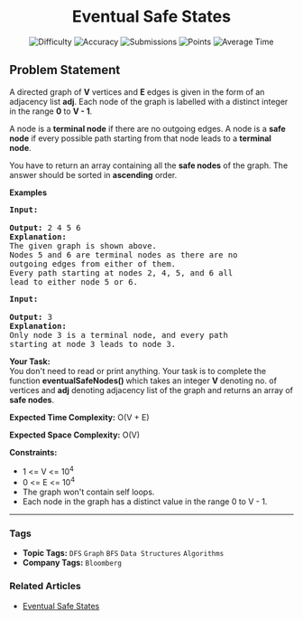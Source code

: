 <h1 align="center">Eventual Safe States</h1>

<p align="center">
  <img alt="Difficulty" title="Difficulty" src="https://custom-icon-badges.demolab.com/badge/Difficulty: Medium-1F222E?style=for-the-badge&logoColor=white&logo=fire"/>
  <img alt="Accuracy" title="Accuracy" src="https://custom-icon-badges.demolab.com/badge/Accuracy: 55.52%25-1F222E?style=for-the-badge&logoColor=white&logo=target"/>
  <img alt="Submissions" title="Submissions" src="https://custom-icon-badges.demolab.com/badge/Submissions: 69K+-1F222E?style=for-the-badge&logoColor=white&logo=repo"/>
  <img alt="Points" title="Points" src="https://custom-icon-badges.demolab.com/badge/Points: 4-1F222E?style=for-the-badge&logoColor=white&logo=award"/>
  <img alt="Average Time" title="Average Time" src="https://custom-icon-badges.demolab.com/badge/Average%20Time: 20m-1F222E?style=for-the-badge&logoColor=white&logo=clock"/>
</p>

## Problem Statement

A directed graph of <b>V</b> vertices and <b>E</b> edges is given in the form of an adjacency list <b>adj</b>. Each node of the graph is labelled with a distinct integer in the range <b>0</b> to <b>V - 1</b>.

A node is a <b>terminal node</b> if there are no outgoing edges. A node is a <b>safe node</b> if every possible path starting from that node leads to a <b>terminal node</b>.

You have to return an array containing all the <b>safe nodes</b> of the graph. The answer should be sorted in <b>ascending</b> order.

<b>Examples</b>

<pre><b>Input:</b>
<br><b>Output: </b>2 4 5 6
<b>Explanation:</b>
The given graph is shown above.
Nodes 5 and 6 are terminal nodes as there are no 
outgoing edges from either of them. 
Every path starting at nodes 2, 4, 5, and 6 all 
lead to either node 5 or 6.
</pre>

<pre><b>Input:</b>
<br><b>Output: </b>3
<b>Explanation:</b>
Only node 3 is a terminal node, and every path 
starting at node 3 leads to node 3.
</pre>

<b>Your Task:</b><br>You don't need to read or print anything. Your task is to complete the function <b>eventualSafeNodes</b><b>() </b>which takes an integer <b>V</b> denoting no. of vertices and <b>adj</b> denoting adjacency list of the graph and returns an array of <b>safe nodes</b>.

<b>Expected Time Complexity:</b> O(V + E)

<b>Expected Space Complexity:</b> O(V)

<b>Constraints:</b>

- 1 <= V <= 10<sup>4</sup>
- 0 <= E <= 10<sup>4</sup>
- The graph won't contain self loops.
- Each node in the graph has a distinct value in the range 0 to V - 1.


<hr>

### Tags
- **Topic Tags:** `DFS` `Graph` `BFS` `Data Structures` `Algorithms`
- **Company Tags:** `Bloomberg`

### Related Articles
- [Eventual Safe States](https://www.geeksforgeeks.org/eventual-safe-states/)
